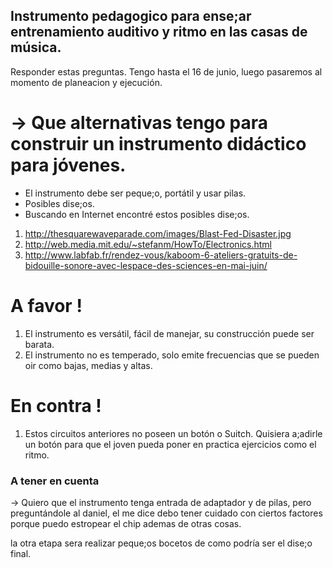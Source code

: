 ## Instrumento pedagogico para ense;ar entrenamiento auditivo y ritmo en las casas de música.

Responder estas preguntas.
Tengo hasta el 16 de junio, luego pasaremos al momento de planeacion y ejecución.

# -> Que alternativas tengo para construir un instrumento didáctico para jóvenes.

- El instrumento debe ser peque;o, portátil y usar pilas.
- Posibles dise;os.
- Buscando en Internet encontré estos posibles dise;os.

1. http://thesquarewaveparade.com/images/Blast-Fed-Disaster.jpg
2. http://web.media.mit.edu/~stefanm/HowTo/Electronics.html
3. http://www.labfab.fr/rendez-vous/kaboom-6-ateliers-gratuits-de-bidouille-sonore-avec-lespace-des-sciences-en-mai-juin/

# A favor !

1. El instrumento es versátil, fácil de manejar, su construcción puede ser barata.
2. El instrumento no es temperado, solo emite frecuencias que se pueden oir como bajas, medias y altas. 

# En contra !
1. Estos circuitos anteriores no poseen un botón o Suitch. Quisiera a;adirle un botón para que el joven pueda poner en practica ejercicios como el ritmo.

### A tener en cuenta
-> Quiero que el instrumento tenga entrada de adaptador y de pilas, pero preguntándole al daniel, el me dice debo tener cuidado con ciertos factores porque puedo estropear el chip ademas de otras cosas.

la otra etapa sera realizar peque;os bocetos de como podría ser el dise;o final.



